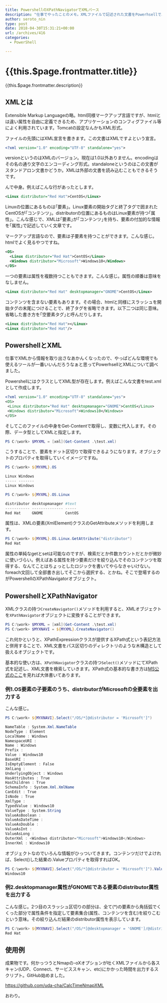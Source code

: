 ```yaml
---
title: PowershellのXPathNavigatorでXMLパース
description: "仕事でやったことのメモ。XMLファイルで記述された文書をPowerhsellでパースし、必要な情報を取り出す方法です。"
author: seroto_nin
type: post
date: 2018-04-30T15:31:21+00:00
url: /archives/416
categories:
  - PowerShell

---
```

# {{this.$page.frontmatter.title}}

<CategoriesAndDate/>

{{this.$page.frontmatter.description}}

<!--more-->

## XMLとは

Extensible Markup Languageの略。html同様マークアップ言語ですが、htmlとは違い属性を自由に定義できるため、アプリケーションのコンフィグファイル等によく利用されています。Tomcatの設定なんかもXML形式。

ファイルの先頭にはXML宣言を書きます。この文書はXMLですよという宣言。

```xml
<?xml version="1.0" encoding="UTF-8" standalone="yes">
```

versionというのはXMLのバージョン。現在は1.0以外ありません。encodingはその名の通り文字のエンコーディング形式。standaloneというのはこの文書がスタンドアロン文書かどうか。XMLは外部の文書を読み込むこともできるそうです。

んで中身。例えばこんな行があったとします。

```xml
<Linux distributor="Red Hat">CentOS</Linux>
```

Linuxの位置にあるものは｢要素｣。Linux要素の開始タグと終了タグで囲まれたCentOSが｢コンテンツ｣。distributorの位置にあるものはLinux要素が持つ｢属性｣。こんな感じで、XMLは｢要素｣が｢コンテンツ｣を持ち、要素の付加的な情報を｢属性｣で記述していく文章です。

マークアップ言語なので、要素は子要素を持つことができます。こんな感じ。htmlでよく見るやつですね。

```xml
<OS>
  <Linux distributor="Red Hat">CentOS</Linux>
  <Windows distributor="Microsoft">Windows10</Windows>
</OS>
```

一つの要素は属性を複数持つこともできます。こんな感じ。属性の順番は意味をなしません。

```xml
<Linux distributor="Red Hat" desktopmanager="GNOME">CentOS</Linux>
```

コンテンツを含まない要素もあります。その場合、htmlと同様にスラッシュを開始タグの末尾につけることで、終了タグを省略できます。以下二つは同じ意味。省略した書き方を｢空要素タグ｣と呼んだりします。

```xml
<Linux distributor="Red Hat"></Linux>
<Linux distributor="Red Hat"/>
```

## PowershellとXML

仕事でXMLから情報を取り出さなあかんくなったので、やっぱどんな環境でも使えるツールが一番いいんだろうなぁと思ってPowerhsellとXMLについて調べました。

PowershellにはクラスとしてXML型が存在します。例えばこんな文書をtest.xmlとして作成します。

```xml
<?xml version="1.0" encoding="UTF-8" standalone="yes">
<OS>
 <Linux distributor="Red Hat" desktopmanager="GNOME">CentOS</Linux>
 <Windows distributor="Microsoft">Windows10</Windows>
</OS>
```

そしてこのファイルの中身をGet-Contentで取得し、変数に代入します。その際、データ型としてXMLと指定します。

```powershell
PS C:\work> $MYXML = [xml](Get-Content .\test.xml)
```

こうすることで、要素をドット区切りで取得できるようになります。オブジェクトのプロパティを取得していくイメージですね。

```powershell
PS C:\work> ${MYXML}.OS

Linux Windows
----- -------
Linux Windows

PS C:\work> ${MYXML}.OS.Linux

distributor desktopmanager #text
----------- -------------- -----
Red Hat     GNOME          CentOS
```

属性は、XMLの要素(XmlElement)クラスのGetAttributeメソッドを利用します。

```powershell
PS C:\work> ${MYXML}.OS.Linux.GetAttribute("distributor")
Red Hat
```

属性の単純なgetとsetは可能なのですが、検索だとか件数カウントだとかが微妙に使いづらい。例えばある属性を持つ要素だけを絞り込んでそのコンテンツを取得する、なんてことはちょっとしたロジックを書いてやらなきゃいけない。foreach文回して全部書き出してそこから選択する、とかね。そこで登場するのがPowershellのXPathNavigatorオブジェクト。

## PowershellとXPathNavigator

XMLクラスの持つ`CreateNavigator()`メソッドを利用すると、XMLオブジェクトを`XPathNavigator`オブジェクトに変換することができます。</span>

```powershell
PS C:\work> $MYXML = [xml](Get-Content .\test.xml)
PS C:\work> $MYXNAVI = ${MYXML}.CreateNavigator()
```

これ何かというと、XPathExpressionクラスが提供するXPath式という表記方法と併用することで、XML文書をパス区切りのディレクトリのような木構造として扱えるオブジェクトです。

基本的な使い方は、`XPathNavigator`クラスの持つ`Select()`メソッドにてXPath式を記述し、XML文書を検索していきます。XPath式の基本的な書き方は[MS公式のここ](https://msdn.microsoft.com/ja-jp/library/ms256086(v=vs.120).aspx)を見れば大体書いてあります。

### 例1.OS要素の子要素のうち、distributorがMicrosoftの全要素を出力する

こんな感じ。

```powershell
PS C:\work> ${MYXNAVI}.Select("/OS/*[@distributor = 'Microsoft']")

NameTable : System.Xml.NameTable
NodeType : Element
LocalName : Windows
NamespaceURI :
Name : Windows
Prefix :
Value : Windows10
BaseURI :
IsEmptyElement : False
XmlLang :
UnderlyingObject : Windows
HasAttributes : True
HasChildren : True
SchemaInfo : System.Xml.XmlName
CanEdit : True
IsNode : True
XmlType :
TypedValue : Windows10
ValueType : System.String
ValueAsBoolean :
ValueAsDateTime :
ValueAsDouble :
ValueAsInt :
ValueAsLong :
OuterXml : <Windows distributor="Microsoft">Windows10</Windows>
InnerXml : Windows10
```

オブジェクトなのでいろんな情報がひっついてきます。コンテンツだけでよければ、Select()した結果の.Valueプロパティを取得すればOK。

```powershell
PS C:\work> ${MYXNAVI}.Select("/OS/*[@distributor = 'Microsoft']").Value
Windows10
```

### 例2.desktopmanager属性がGNOMEである要素のdistributor属性を出力する

こんな感じ。2つ目のスラッシュ区切りの部分は、全て(*)の要素から角括弧でくくった部分で属性条件を指定して要素集合(属性、コンテンツを含む)を絞りこむという意味。その絞り込んだ結果のdistributor属性を表示しています。

```powershell
PS C:\work> ${MYXNAVI}.Select("/OS/*[@desktopmanager = 'GNOME']/@distributor").Value
Red Hat
```

## 使用例

成果物です。何かっつうとNmapの-oXオプションが吐くXMLファイルから各スキャン(UDP、Connect、サービススキャン、etc)にかかった時間を出力するスクリプト。GitHub始めました。

<https://github.com/uda-cha/CalcTimeNmapXML>

おわり。

